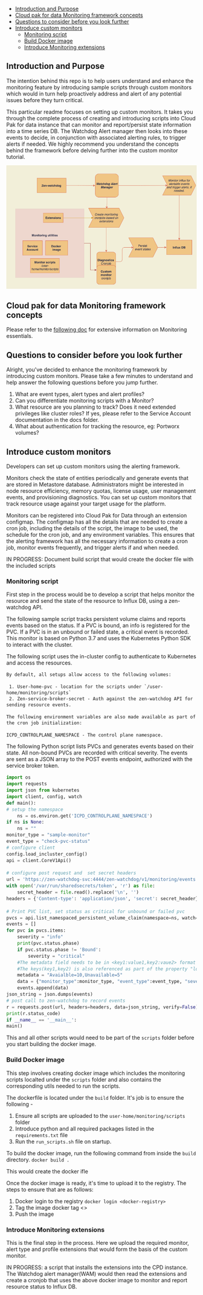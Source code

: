 - [Introduction and Purpose](#introduction-and-purpose)
- [Cloud pak for data Monitoring framework concepts](#cloud-pak-for-data-monitoring-framework-concepts)
- [Questions to consider before you look further](#questions-to-consider-before-you-look-further)
- [Introduce custom monitors](#introduce-custom-monitors)
	- [Monitoring script](#monitoring-script)
	- [Build Docker image](#build-docker-image)
	- [Introduce Monitoring extensions](#introduce-monitoring-extensions)



## Introduction and Purpose

The intention behind this repo is to help users understand and enhance the monitoring feature by introducing sample scripts through custom monitors which would in turn help proactively address and alert of any potential issues before they turn critical.

This particular readme focuses on setting up custom monitors. It takes you through the complete process of creating and introducing scripts into Cloud Pak for data instance that can monitor and report/persist state information into a time series DB. The Watchdog Alert manager then looks into these events to decide, in conjunction with associated alerting rules, to trigger alerts if needed. We highly recommend you understand the concepts behind the framework before delving further into the custom monitor tutorial.

![Setup](docs/setup.png)

## Cloud pak for data Monitoring framework concepts

Please refer to the [following doc](docs/Monitoring.md) for extensive information on Monitoring essentials.

## Questions to consider before you look further

Alright, you've decided to enhance the monitoring framework by introducing custom monitors. Please take a few minutes to understand and help answer the following questions before you jump further.
1. What are event types, alert types and alert profiles?
2. Can you differentiate monitoring scripts with a Monitor?
3. What resource are you planning to track? Does it need extended privileges like cluster roles? If yes, please refer to the Service Account documentation in the docs folder.
4. What about authentication for tracking the resource, eg: Portworx volumes?

## Introduce custom monitors

Developers can set up custom monitors using the alerting framework.

Monitors check the state of entities periodically and generate events that are stored in Metastore database. Administrators might be interested in node resource efficiency, memory quotas, license usage, user management events, and provisioning diagnostics. You can set up custom monitors that track resource usage against your target usage for the platform.

Monitors can be registered into Cloud Pak for Data through an extension configmap. The configmap has all the details that are needed to create a cron job, including the details of the script, the image to be used, the schedule for the cron job, and any environment variables. This ensures that the alerting framework has all the necessary information to create a cron job, monitor events frequently, and trigger alerts if and when needed.


IN PROGRESS:
Document build script that would create the docker file with the included scripts 

### Monitoring script

First step in the process would be to develop a script that helps monitor the resource and send the state of the resource to Influx DB, using a zen-watchdog API.

The following sample script tracks persistent volume claims and reports events based on the status. If a PVC is bound, an info is registered for the PVC. If a PVC is in an unbound or failed state, a critical event is recorded. This monitor is based on Python 3.7 and uses the Kubernetes Python SDK to interact with the cluster.

The following script uses the in-cluster config to authenticate to Kubernetes and access the resources. 

```
By default, all setups allow access to the following volumes:

 1. User-home-pvc - location for the scripts under `/user-home/monitoring/scripts`
 2. Zen-service-broker-secret - Auth against the zen-watchdog API for sending resource events.
 
The following environment variables are also made available as part of the cron job initialization:

ICPD_CONTROLPLANE_NAMESPACE - The control plane namespace.
```

The following Python script lists PVCs and generates events based on their state. All non-bound PVCs are recorded with critical severity. The events are sent as a JSON array to the POST events endpoint, authorized with the service broker token.

```python
import os 
import requests 
import json from kubernetes 
import client, config, watch 
def main(): 
# setup the namespace 
	ns = os.environ.get('ICPD_CONTROLPLANE_NAMESPACE') 
if ns is None: 
	ns = "" 
monitor_type = "sample-monitor" 
event_type = "check-pvc-status" 
# configure client 
config.load_incluster_config() 
api = client.CoreV1Api() 

# configure post request and  set secret headers 
url = 'https://zen-watchdog-svc:4444/zen-watchdog/v1/monitoring/events' 
with open('/var/run/sharedsecrets/token', 'r') as file: 
	secret_header = file.read().replace('\n', '') 
headers = {'Content-type': 'application/json', 'secret': secret_header} 

# Print PVC list, set status as critical for unbound or failed pvc 
pvcs = api.list_namespaced_persistent_volume_claim(namespace=ns, watch=False) 
events = [] 
for pvc in pvcs.items: 
	severity = "info"  
	print(pvc.status.phase) 
	if pvc.status.phase != 'Bound': 
		severity = "critical" 
	#The metadata field needs to be in <key1:value1,key2:vaue2> format to be easily absorbed for prometheus consumption.
	#The keys(key1,key2) is also referenced as part of the property "long_description" in alert monitor extension to be available for viewing in the UI. Please refer to the 
	metadata = "Avaialble=10,Unavailable=5"  
	data = {"monitor_type":monitor_type, "event_type":event_type, "severity":severity, "metadata":metadata, "reference":pvc.metadata.name} 
	events.append(data) 
json_string = json.dumps(events) 
# post call to zen-watchdog to record events 
r = requests.post(url, headers=headers, data=json_string, verify=False) 
print(r.status_code) 
if __name__ == '__main__': 
main()
```

This and all other scripts would need to be part of the `scripts` folder before you start building the docker image.

### Build Docker image

This step involves creating docker image which includes the monitoring scripts localted under the `scripts` folder and also contains the corresponding utils needed to run the scripts.

The dockerfile is located under the `build` folder. It's job is to ensure the following -

1. Ensure all scripts are uploaded to the `user-home/monitoring/scripts` folder
2. Introduce python and all required packages listed in the `requirements.txt` file
3. Run the `run_scripts.sh` file on startup. 

To build the docker image, run the following command from inside the `build` directory.
`docker build .`

This would create the docker ifle 

Once the docker image is ready, it's time to upload it to the registry. The steps to ensure that are as follows:

1. Docker login to the registry
`docker login <docker-registry>`
2. Tag the image 
docker tag <image-digest> <>
3. Push the image 

### Introduce Monitoring extensions

This is the final step in the process. Here we upload the required monitor, alert type and profile extensions that would form the basis of the custom monitor. 

IN PROGRESS: a script that installs the extensions into the CPD instance. The Watchdog alert manager(WAM) would then read the extensions and create a cronjob that uses the above docker image to monitor and report resource status to Influx DB.